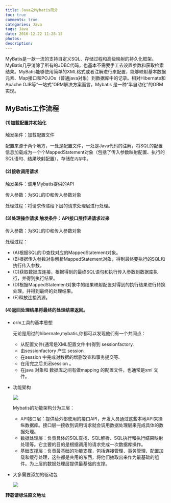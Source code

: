 ```yaml
---
title: Java之Mybatis简介
toc: true
comments: true
categories: Java
tags: Java
date: 2016-12-22 11:28:13
photos:
description:
---
```


MyBatis是一款一流的支持自定义SQL、存储过程和高级映射的持久化框架。MyBatis几乎消除了所有的JDBC代码，也基本不需要手工去设置参数和获取检索结果。MyBatis能够使用简单的XML格式或者注解进行来配置，能够映射基本数据元素、Map接口和POJOs（普通java对象）到数据库中的记录。相对Hibernate和Apache OJB等“一站式”ORM解决方案而言，Mybatis 是一种“半自动化”的ORM实现。

<!--more-->
## MyBatis工作流程

#### (1)加载配置并初始化

触发条件：加载配置文件

配置来源于两个地方，一处是配置文件，一处是Java代码的注解，将SQL的配置信息加载成为一个个MappedStatement对象（包括了传入参数映射配置、执行的SQL语句、结果映射配置），存储在`内存`中。

#### (2)接收调用请求

触发条件：调用Mybatis提供的API

传入参数：为SQL的ID和传入参数对象

处理过程：将请求传递给下层的请求处理层进行处理。

#### (3)处理操作请求 触发条件：API接口层传递请求过来　

传入参数：为SQL的ID和传入参数对象

处理过程：

* (A)根据SQL的ID查找对应的MappedStatement对象。
* (B)根据传入参数对象解析MappedStatement对象，得到最终要执行的SQL和执行传入参数。
* (C)获取数据库连接，根据得到的最终SQL语句和执行传入参数到数据库执行，并得到执行结果。
* (D)根据MappedStatement对象中的结果映射配置对得到的执行结果进行转换处理，并得到最终的处理结果。
* (E)释放连接资源。

#### (4)返回处理结果将最终的处理结果返回。

* orm工具的基本思想

    无论是用过的hibernate,mybatis,你都可以发现他们有一个共同点：

    * 从配置文件(通常是XML配置文件中)得到 sessionfactory.
    * 由sessionfactory 产生 session
    * 在session 中完成对数据的增删改查和事务提交等.
    * 在用完之后关闭session 。
    * 在java 对象和 数据库之间有做mapping 的配置文件，也通常是xml 文件。

* 功能架构

    ![](https://ww3.sinaimg.cn/large/006tNbRwgw1fb5n7ymlyuj30jp0au41b.jpg)

    Mybatis的功能架构分为三层：
    
    * API接口层：提供给外部使用的接口API，开发人员通过这些本地API来操纵数据库。接口层一接收到调用请求就会调用数据处理层来完成具体的数据处理。
    * 数据处理层：负责具体的SQL查找、SQL解析、SQL执行和执行结果映射处理等。它主要的目的是根据调用的请求完成一次数据库操作。
    * 基础支撑层：负责最基础的功能支撑，包括连接管理、事务管理、配置加载和缓存处理，这些都是共用的东西，将他们抽取出来作为最基础的组件。为上层的数据处理层提供最基础的支撑。

* 大多需要添加的驱动包

    ![](https://ww4.sinaimg.cn/large/006tNbRwgw1fb5nbl1lb2j309508fgmt.jpg)


**转载请标注原文地址**


